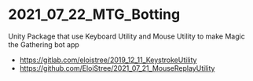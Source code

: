# 2021_07_22_MTG_Botting
Unity Package that use Keyboard Utility and Mouse Utility to make Magic the Gathering bot app

- https://gitlab.com/eloistree/2019_12_11_KeystrokeUtility
- https://github.com/EloiStree/2021_07_21_MouseReplayUtility
